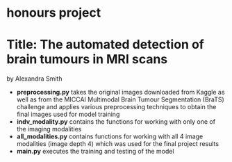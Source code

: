 honours project
==============================
Title: The automated detection of brain tumours in MRI scans
==============================
by Alexandra Smith

- **preprocessing.py** takes the original images downloaded from Kaggle as well as from the MICCAI Multimodal Brain Tumour Segmentation (BraTS) challenge and applies various preprocessing techniques to obtain the final images used for model training
- **indv_modality.py** contains the functions for working with only one of the imaging modalities
- **all_modalities.py** contains functions for working with all 4 image modalities (image depth 4) which was used for the final project results
- **main.py** executes the training and testing of the model
